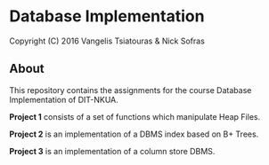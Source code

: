 # Database Implementation

Copyright (C) 2016 Vangelis Tsiatouras & Nick Sofras

## About

This repository contains the assignments for the course Database Implementation of DIT-NKUA.

__Project 1__ consists of a set of functions which manipulate Heap Files.

__Project 2__ is an implementation of a DBMS index based on B+ Trees.

__Project 3__ is an implementation of a column store DBMS.
